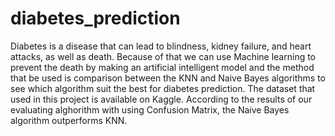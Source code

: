 # diabetes_prediction
Diabetes is a disease that can lead to blindness, kidney failure, and heart attacks, as well as death. Because of that we can use Machine learning to prevent the death by making an artificial intelligent model and the method that be used is comparison between the KNN and Naive Bayes algorithms to see which algorithm suit the best for diabetes prediction. The dataset that used in this project is available on Kaggle. According to the results of our evaluating alghorithm with using Confusion Matrix, the Naive Bayes algorithm outperforms KNN.
